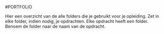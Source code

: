 #PORTFOLIO

Hier een overzicht van de alle folders die je gebruikt voor je opleiding. 
Zet in elke folder, indien nodig, je opdrachten. 
Elke opdracht heeft een folder. 
Benoem de folder naar de naam van de opdracht.